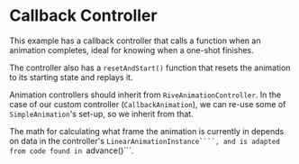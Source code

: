 # Callback Controller
This example has a callback controller that calls a function when an animation completes, ideal for knowing when a one-shot finishes.

The controller also has a ```resetAndStart()``` function that resets the animation to its starting state and replays it.

Animation controllers should inherit from `RiveAnimationController`. In the case of our custom controller (```CallbackAnimation```), we can re-use some of ```SimpleAnimation```'s set-up, so we inherit from that.

The math for calculating what frame the animation is currently in depends on data in the controller's ```LinearAnimationInstance````, and is adapted from code found in ```advance()```.

